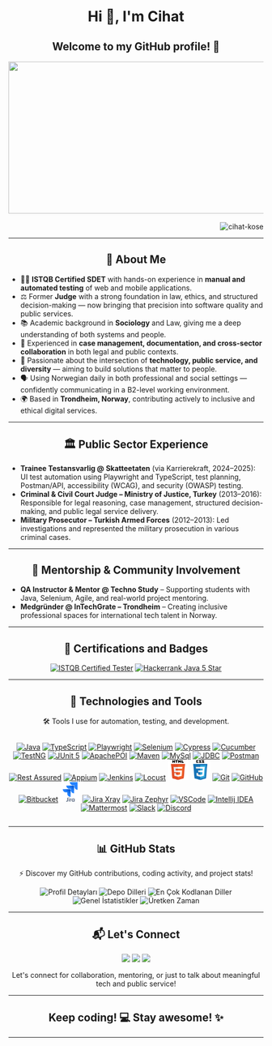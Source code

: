
<h1 align="center">Hi 👋, I'm Cihat</h1>
<h2 align="center">Welcome to my GitHub profile! 🎉</h2>
<div align="center">
	<img src="https://media.giphy.com/media/dWesBcTLavkZuG35MI/giphy.gif" width="600" height="300"/>
</div>

<p align="right">
   <img src="https://komarev.com/ghpvc/?username=cihat-kose&label=Profile%20views&color=0e75b6&style=for-the-badge" alt="cihat-kose" />
</p>

<hr>

<h2 align="center">🎤 About Me</h2>

<ul>
<li>🧑‍💻 <strong>ISTQB Certified SDET</strong> with hands-on experience in <strong>manual and automated testing</strong> of web and mobile applications.</li>
<li>⚖️ Former <strong>Judge</strong> with a strong foundation in law, ethics, and structured decision-making — now bringing that precision into software quality and public services.</li>
<li>📚 Academic background in <strong>Sociology</strong> and Law, giving me a deep understanding of both systems and people.</li>
<li>🧠 Experienced in <strong>case management, documentation, and cross-sector collaboration</strong> in both legal and public contexts.</li>
<li>🧭 Passionate about the intersection of <strong>technology, public service, and diversity</strong> — aiming to build solutions that matter to people.</li>
<li>🗣️ Using Norwegian daily in both professional and social settings — confidently communicating in a B2-level working environment.</li>
<li>🌍 Based in <strong>Trondheim, Norway</strong>, contributing actively to inclusive and ethical digital services.</li>
</ul>

<hr>

<h2 align="center">🏛️ Public Sector Experience</h2>

<ul>
  <li><strong>Trainee Testansvarlig @ Skatteetaten</strong> (via Karrierekraft, 2024–2025): UI test automation using Playwright and TypeScript, test planning, Postman/API, accessibility (WCAG), and security (OWASP) testing.</li>
  <li><strong>Criminal & Civil Court Judge – Ministry of Justice, Turkey</strong> (2013–2016): Responsible for legal reasoning, case management, structured decision-making, and public legal service delivery.</li>
  <li><strong>Military Prosecutor – Turkish Armed Forces</strong> (2012–2013): Led investigations and represented the military prosecution in various criminal cases.</li>
</ul>

<hr>

<h2 align="center">🤝 Mentorship & Community Involvement</h2>

<ul>
  <li><strong>QA Instructor & Mentor @ Techno Study</strong> – Supporting students with Java, Selenium, Agile, and real-world project mentoring.</li>
  <li><strong>Medgründer @ InTechGrate – Trondheim</strong> – Creating inclusive professional spaces for international tech talent in Norway.</li>
</ul>

<!-- 

<h2 align="center">🎤 About Me</h2>

- 🧑‍💻 **ISTQB Certified SDET** with extensive experience in **manual and automated testing** for web-based and mobile applications.
- 🚀 Proficient in:
  - **Java, Selenium, Playwright, TestNG, Cucumber BDD, Maven, JUnit, Jenkins, Postman, Rest Assured** 
  - Database Testing: **MySQL, JDBC** 
  - Version Control: **Git/GitHub**
- 💼 Experienced in **public sector projects** focusing on:
  - Regulatory compliance  
  - Analytical skills  
  - Teamwork  
- ⚖️ Former **Judge** with a solid background in handling complex cases.  
- 💡 Passionate about **quality assurance and continuous improvement**.  

 -->

<hr>

<h2 align="center">🏅 Certifications and Badges</h2>
<p align="center">
	<a href="https://app.diplomasafe.com/en-US/s/3d17279262ab9607" target="_blank"> <img src="https://img.shields.io/badge/ISTQB-Foundation%20Level-blue?style=for-the-badge&logo=checkmarx&logoColor=white" alt="ISTQB Certified Tester"/></a>
	<a href="https://www.hackerrank.com/cihatkose" target="_blank"> <img src="https://img.shields.io/badge/Hackerrank-Java%205%20Star-yellow?style=for-the-badge&logo=hackerrank&logoColor=white" alt="Hackerrank Java 5 Star"/></a>
</p>

<hr>

<h2 align="center">🧰 Technologies and Tools</h2>
<p align="center">
🛠️ Tools I use for automation, testing, and development.
</p>

<div style="display: flex; justify-content: center; align-items: center; gap: 20px;">
<p align="center">
	<a href="https://www.java.com" target="_blank"><img src="https://cdn-icons-png.flaticon.com/512/226/226777.png" alt="Java" width="40" height="40"/></a>
	<a href="https://www.typescriptlang.org/" target="_blank"><img src="https://cdn.worldvectorlogo.com/logos/typescript.svg" alt="TypeScript" width="40" height="40"/></a>
	<a href="https://playwright.dev" target="_blank"><img src="https://playwright.dev/img/playwright-logo.svg" alt="Playwright" width="40" height="40"/></a>
	<a href="https://www.selenium.dev" target="_blank"><img src="https://www.selenium.dev/images/selenium_logo_square_green.png" alt="Selenium" width="40" height="40"/></a>
	<a href="https://www.cypress.io" target="_blank"><img src="https://user-images.githubusercontent.com/2801156/153322291-8b186487-5127-48f7-aa6d-b0ef350f8575.png" alt="Cypress" width="40" height="40"/></a>
	<a href="https://cucumber.io/" target="_blank" rel="noreferrer"> <img src="https://images.g2crowd.com/uploads/product/image/large_detail/large_detail_c40984fae76060168e91322094f05421/cucumber.png" alt="Cucumber" width="40" height="40"/></a>
	<a href="https://testng.org/doc/" target="_blank" rel="noreferrer"> <img src="https://www.pcloudy.com/wp-content/uploads/2021/03/7.jpg" alt="TestNG" width="40" height="40"/></a>
	<a href="https://junit.org/junit5/" target="_blank" rel="noreferrer"> <img src="https://browserstack.wpengine.com/wp-content/uploads/2024/01/JUnit5-icon.svg" alt="JUnit 5" width="40" height="40"/></a>
	<a href="https://poi.apache.org/" target="_blank" rel="noreferrer"> <img src="https://encrypted-tbn0.gstatic.com/images?q=tbn:ANd9GcQJXG20pfTUGttyFUZK6s16ozY02CFsDiju9V68INJDQxBOovK10R8aBnZOOMneij3atRA&usqp=CAU" alt="ApachePOI" width="40" height="40"/></a>
	<a href="https://maven.apache.org/" target="_blank" rel="noreferrer"><img src="https://encrypted-tbn0.gstatic.com/images?q=tbn:ANd9GcRc-fX-6ncZTctodZRvv5XtSgZoG-aEfH8xXQ&s" alt="Maven" width="40" height="40"/></a>
	<a href="https://www.mysql.com/" target="_blank" rel="noreferrer"> <img src="https://pngimg.com/uploads/mysql/mysql_PNG9.png" alt="MySql" width="40" height="40"/></a>
	<a href="https://docs.oracle.com/javase/8/docs/technotes/guides/jdbc/" target="_blank" rel="noreferrer"> <img src="https://www.jobscoupe.com/wp-content/uploads/2019/08/Java-JDBC.jpg" alt="JDBC" width="40" height="40"/></a>
	<a href="https://postman.com" target="_blank" rel="noreferrer"> <img src="https://external-content.duckduckgo.com/iu/?u=https%3A%2F%2Ftse1.mm.bing.net%2Fth%3Fid%3DOIP.K66TNl9EFGiJ68QlP48hGwHaHa%26pid%3DApi&f=1&ipt=55a8fb6041576d2e924d11363095ed9ac5b1ee89a6691f64ac14e7ea0f230fc8&ipo=images" alt="Postman" width="40" height="40"/></a>
	<a href="https://rest-assured.io/" target="_blank" rel="noreferrer"> <img src="https://avatars.githubusercontent.com/u/19369327?s=280&v=4" alt="Rest Assured" width="40" height="40"/></a>
	<a href="http://appium.io/docs/en/2.0/" target="_blank" rel="noreferrer"> <img src="https://e7.pngegg.com/pngimages/372/674/png-clipart-appium-test-automation-software-testing-selenium-calabash-purple-violet-thumbnail.png" alt="Appium" width="40" height="40"/></a>
	<a href="https://www.jenkins.io" target="_blank" rel="noreferrer"> <img src="https://www.vectorlogo.zone/logos/jenkins/jenkins-icon.svg" alt="Jenkins" width="40" height="40"/></a>
	<a href="https://locust.io/" target="_blank" rel="noopener noreferrer"> <img src="https://locust.io/static/img/favicon.ico" alt="Locust" width="40" height="40"/></a>
	<a href="https://www.w3.org/html/" target="_blank" rel="noreferrer"> <img src="https://raw.githubusercontent.com/devicons/devicon/master/icons/html5/html5-original-wordmark.svg" alt="HTML5" width="40" height="40"/></a>
	<a href="https://www.w3schools.com/css/" target="_blank" rel="noreferrer"> <img src="https://raw.githubusercontent.com/devicons/devicon/master/icons/css3/css3-original-wordmark.svg" alt="CSS3" width="40" height="40"/></a>
	<a href="https://git-scm.com/" target="_blank" rel="noreferrer"> <img src="https://www.vectorlogo.zone/logos/git-scm/git-scm-icon.svg" alt="Git" width="40" height="40"/></a>
	<a href="https://github.com/" target="_blank" rel="noreferrer"> <img src="https://github.githubassets.com/images/modules/logos_page/GitHub-Mark.png" alt="GitHub" width="40" height="40"/></a>
	<a href="https://bitbucket.org/" target="_blank" rel="noreferrer"> <img src="https://static-00.iconduck.com/assets.00/bitbucket-icon-2048x2048-pbtamsn1.png" alt="Bitbucket" width="40" height="40"/></a>
	<a href="https://www.atlassian.com/software/jira" target="_blank" rel="noreferrer"> <img src="https://raw.githubusercontent.com/devicons/devicon/master/icons/jira/jira-original-wordmark.svg" alt="Jira" width="40" height="40"/></a>
	<a href="https://marketplace.atlassian.com/apps/1211769/xray-test-management-for-jira?tab=overview&hosting=cloud" target="_blank" rel="noreferrer"> <img src="https://is4-ssl.mzstatic.com/image/thumb/Purple123/v4/7d/de/96/7dde9601-aeb7-7ce6-9141-d0664014b017/source/60x60bb.jpg" alt="Jira Xray" width="40" height="40"/></a>
	<a href="https://marketplace.atlassian.com/apps/1213259/zephyr-scale-test-management-for-jira?tab=overview&hosting=cloud" target="_blank" rel="noreferrer"> <img src="https://marketplace-cdn.atlassian.com/files/7842850b-2144-4e63-a948-274d9e5accc1?fileType=image&mode=full-fit" alt="Jira Zephyr" width="40" height="40"/></a>
	<a href="https://code.visualstudio.com/" target="_blank" rel="noopener noreferrer"> <img src="https://upload.wikimedia.org/wikipedia/commons/9/9a/Visual_Studio_Code_1.35_icon.svg" alt="VSCode" width="40" height="40"/></a>
	<a href="https://www.jetbrains.com/idea/" target="_blank" rel="noreferrer"> <img src="https://brandslogos.com/wp-content/uploads/images/large/intellij-idea-logo.png" alt="Intellij IDEA" width="40" height="40"/></a>
	<a href="https://mattermost.com/" target="_blank" rel="noreferrer"> <img src="https://play-lh.googleusercontent.com/jmZcnjbtWkX1l143bqxz2DZqnrVUSJvGikocCb8znsXYJCIJkoZmvJknJn8MQKgMdkw=w240-h480-rw" alt="Mattermost" width="40" height="40"/></a>
	<a href="https://slack.com/intl/en-tr/" target="_blank" rel="noopener noreferrer"> <img src="https://upload.wikimedia.org/wikipedia/commons/thumb/d/d5/Slack_icon_2019.svg/2048px-Slack_icon_2019.svg.png" alt="Slack" width="40" height="40"/></a>
	<a href="https://discord.com/" target="_blank" rel="noopener noreferrer"> <img src="https://uxwing.com/wp-content/themes/uxwing/download/brands-and-social-media/discord-round-color-icon.png" alt="Discord" width="40" height="40"/></a>
</div>
</p>

<hr>

<h2 align="center">📊 GitHub Stats</h2>
<p align="center">
⚡ Discover my GitHub contributions, coding activity, and project stats!
</p>

<p align="center">
  <img height="150em" src="http://github-profile-summary-cards.vercel.app/api/cards/profile-details?username=cihat-kose&theme=react" alt="Profil Detayları"/>
  <img height="150em" src="http://github-profile-summary-cards.vercel.app/api/cards/repos-per-language?username=cihat-kose&theme=react" alt="Depo Dilleri"/>
  <img height="150em" src="http://github-profile-summary-cards.vercel.app/api/cards/most-commit-language?username=cihat-kose&theme=react" alt="En Çok Kodlanan Diller"/>
  <img height="150em" src="http://github-profile-summary-cards.vercel.app/api/cards/stats?username=cihat-kose&theme=react" alt="Genel İstatistikler"/>
  <img height="150em" src="http://github-profile-summary-cards.vercel.app/api/cards/productive-time?username=cihat-kose&theme=react&utcOffset=01" alt="Üretken Zaman"/>
</p>

<!-- 

<p align="center">
  <img src="https://github.com/BEPb/BEPb/raw/output/github-contribution-grid-snake.svg" width="80%"/>
</p>

 -->

<hr>

<h2 align="center">📬 Let's Connect</h2>

<p align="center">
	<a href="https://www.linkedin.com/in/cihat-kose/" target="_blank"><img src="https://img.shields.io/badge/LINKEDIN-0077B5?style=for-the-badge&logo=linkedin&logoColor=white"></a>
	<a href="mailto:cihat.kose@hotmail.com" target="_blank"><img src="https://img.shields.io/badge/EMAIL-0056D4?style=for-the-badge&logo=gmail&logoColor=white"></a>
	<a href="https://www.postman.com/cihatkose" target="_blank"><img src="https://img.shields.io/badge/POSTMAN-FF6C37?style=for-the-badge&logo=postman&logoColor=white"></a>
</p>

<p align="center">
	Let's connect for collaboration, mentoring, or just to talk about meaningful tech and public service!
</p>

<!-- 

<h2 align="center">📬 Let's Connect!</h2>
<p align="center">
	<a href="https://www.linkedin.com/in/cihat-kose/" target="_blank"><img src="https://img.shields.io/badge/LINKEDIN-0077B5?style=for-the-badge&logo=linkedin&logoColor=white"></a>
	<a href="https://www.hackerrank.com/cihatkose" target="_blank"><img src="https://img.shields.io/badge/HACKERRANK-2EC866?style=for-the-badge&logo=hackerrank&logoColor=white"></a>
	<a href="https://www.postman.com/cihatkose" target="_blank"><img src="https://img.shields.io/badge/POSTMAN-FF6C37?style=for-the-badge&logo=postman&logoColor=white"></a>
	<a href="mailto:cihatkose.no@gmail.com" target="_blank"><img src="https://img.shields.io/badge/GMAIL-D14836?style=for-the-badge&logo=gmail&logoColor=white"></a>
	<a href="mailto:cihat.kose@hotmail.com" target="_blank"><img src="https://img.shields.io/badge/HOTMAIL-0078D4?style=for-the-badge&logo=gmail&logoColor=white"></a>
</p>

 -->


<hr>

<h2 align="center">Keep coding! 💻 Stay awesome! ✨</h2>

<hr>

